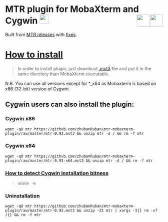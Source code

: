 # MTR plugin for MobaXterm and Cygwin <a href="https://github.com/zhubanRuban/mtr-mobaxterm-plugin/"><img height="30" src="https://camo.githubusercontent.com/7710b43d0476b6f6d4b4b2865e35c108f69991f3/68747470733a2f2f7777772e69636f6e66696e6465722e636f6d2f646174612f69636f6e732f6f637469636f6e732f313032342f6d61726b2d6769746875622d3235362e706e67"></a> <a href="https://mobaxterm.mobatek.net/" target="_blank"><img align="right" height="40" src="https://mobaxterm.mobatek.net/img/moba/xterm_logo.png"></a> <a href="http://www.bitwizard.nl/mtr/" target="_blank"><img align="right" height="40" src="http://www.bitwizard.nl/img/bw_logo_new.png"></a>

Built from [MTR releases](https://github.com/traviscross/mtr/releases) with [fixes](https://github.com/traviscross/mtr/issues/199).

# [How to install](https://mobaxterm.mobatek.net/plugins.html)

> In order to install plugin, just download [.mxt3](https://github.com/zhubanRuban/mtr-mobaxterm-plugin/raw/master/mtr-0.92.mxt3) file and put it in the same directory than MobaXterm executable.

N.B. You can use all versions except for \*\_x64 as Mobaxterm is based on x86 (32-bit) version of Cygwin

## Cygwin users can also install the plugin:

### Cygwin x86

```
wget -qO mtr https://github.com/zhubanRuban/mtr-mobaxterm-plugin/raw/master/mtr-0.92.mxt3 && unzip mtr -d / && rm -f mtr
```

### Cygwin x64

```
wget -qO mtr https://github.com/zhubanRuban/mtr-mobaxterm-plugin/raw/master/mtr-0.93-x64.mxt3 && unzip mtr -d / && rm -f mtr
```

### [How to detect Cygwin installation bitness](https://stackoverflow.com/questions/22687184/how-do-i-tell-whether-my-cygwin-installation-is-32-or-64-bit)

>```
>uname -m
>```

### Uninstallation

```
wget -qO mtr https://github.com/zhubanRuban/mtr-mobaxterm-plugin/raw/master/mtr-0.92.mxt3 && unzip -Z1 mtr | xargs -I{} rm -vf /{} && rm -f mtr
```
